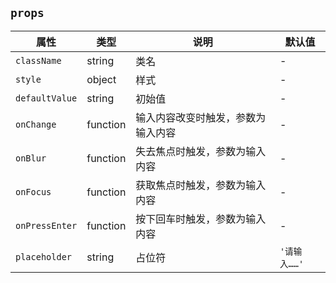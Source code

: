## `props`
属性|类型|说明|默认值
---|---|---|---
`className` | string | 类名 | -
`style` | object | 样式 | - 
`defaultValue` | string | 初始值 | -
`onChange` | function | 输入内容改变时触发，参数为输入内容 | -
`onBlur` | function | 失去焦点时触发，参数为输入内容 | -
`onFocus` | function | 获取焦点时触发，参数为输入内容 | -
`onPressEnter` | function | 按下回车时触发，参数为输入内容 | -
`placeholder` | string | 占位符 | `'请输入……'`

